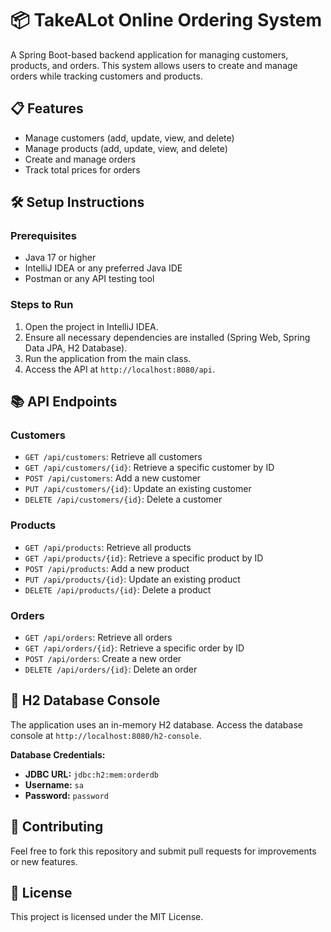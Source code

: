 <!DOCTYPE html>
<html lang="en">
<head>
  <meta charset="UTF-8">
  <meta name="viewport" content="width=device-width, initial-scale=1.0">
  <title>TakeALot-OnlineOrderingSystem</title>
</head>
<body>

<h1>📦 TakeALot Online Ordering System</h1>
<p>A Spring Boot-based backend application for managing customers, products, and orders. This system allows users to create and manage orders while tracking customers and products.</p>

<h2>📋 Features</h2>
<ul>
  <li>Manage customers (add, update, view, and delete)</li>
  <li>Manage products (add, update, view, and delete)</li>
  <li>Create and manage orders</li>
  <li>Track total prices for orders</li>
</ul>

<h2>🛠️ Setup Instructions</h2>

<h3>Prerequisites</h3>
<ul>
  <li>Java 17 or higher</li>
  <li>IntelliJ IDEA or any preferred Java IDE</li>
  <li>Postman or any API testing tool</li>
</ul>

<h3>Steps to Run</h3>
<ol>
  
  <li>Open the project in IntelliJ IDEA.</li>
  <li>Ensure all necessary dependencies are installed (Spring Web, Spring Data JPA, H2 Database).</li>
  <li>Run the application from the main class.</li>
  <li>Access the API at <code>http://localhost:8080/api</code>.</li>
</ol>

<h2>📚 API Endpoints</h2>

<h3>Customers</h3>
<ul>
  <li><code>GET /api/customers</code>: Retrieve all customers</li>
  <li><code>GET /api/customers/{id}</code>: Retrieve a specific customer by ID</li>
  <li><code>POST /api/customers</code>: Add a new customer</li>
  <li><code>PUT /api/customers/{id}</code>: Update an existing customer</li>
  <li><code>DELETE /api/customers/{id}</code>: Delete a customer</li>
</ul>

<h3>Products</h3>
<ul>
  <li><code>GET /api/products</code>: Retrieve all products</li>
  <li><code>GET /api/products/{id}</code>: Retrieve a specific product by ID</li>
  <li><code>POST /api/products</code>: Add a new product</li>
  <li><code>PUT /api/products/{id}</code>: Update an existing product</li>
  <li><code>DELETE /api/products/{id}</code>: Delete a product</li>
</ul>

<h3>Orders</h3>
<ul>
  <li><code>GET /api/orders</code>: Retrieve all orders</li>
  <li><code>GET /api/orders/{id}</code>: Retrieve a specific order by ID</li>
  <li><code>POST /api/orders</code>: Create a new order</li>
  <li><code>DELETE /api/orders/{id}</code>: Delete an order</li>
</ul>

<h2>🔗 H2 Database Console</h2>
<p>The application uses an in-memory H2 database. Access the database console at <code>http://localhost:8080/h2-console</code>.</p>
<p><strong>Database Credentials:</strong></p>
<ul>
  <li><strong>JDBC URL:</strong> <code>jdbc:h2:mem:orderdb</code></li>
  <li><strong>Username:</strong> <code>sa</code></li>
  <li><strong>Password:</strong> <code>password</code></li>
</ul>

<h2>🤝 Contributing</h2>
<p>Feel free to fork this repository and submit pull requests for improvements or new features.</p>

<h2>📄 License</h2>
<p>This project is licensed under the MIT License.</p>



</body>
</html>

